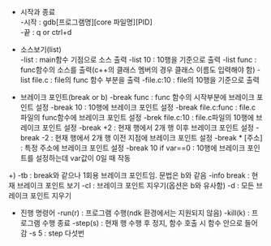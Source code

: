 * 시작과 종료   
-시작 : gdb[프로그램명][core 파일명][PID]   
-끝 : q or ctrl+d   

* 소스보기(list)   
-list : main함수 기점으로 소스 출력
-list 10 : 10행을 기준으로 출력
-list func : func함수의 소스를 출력(c++의 클래스 멤버의 경우 클래스 이름도 입력해야 함)
-list file.c : file의 func 함수 부분을 출력
-file.c:10 : file의 10행을 기준으로 출력

* 브레이크 포인트(break or b)
-break func : func 함수의 시작부분에 브레이크 포인트 설정
-break 10 : 10행에 브레이크 포인트 설정
-break file.c:func : file.c 파일의 func함수에 브레이크 포인트 설정
-brek file.c:10 : file.c파일의 10행에 브레이크 포인트 설정
-break +2 : 현재 행에서 2개 행 이후 브레이크 포인트 설정
-break -2 : 현재 행에서 2개 행 이전 지점에 브레이크 포인트 설정
-break * [주소] : 특정 주소에 브레이크 포인트 설정
-break 10 if var==0 : 10행에 브레이크 포인트를 설정하는데 var값이 0일 때 작동

+)
-tb : break와 같으나 1회용 브레이크 포인트임. 문법은 b와 같음
-info break : 현재 브레이크 포인트 보기
-cl : 브레이크 포인트 지우기(옵션은 b와 유사함)
-d : 모든 브레이크 포인트 지우기

* 진행 명령어
-run(r) : 프로그램 수행(ndk 환경에서는 지원되지 않음)
-kill(k) : 프로그램 수행 종료
-step(s) : 현재 행 수행 후 정지, 함수 호출 시 함수 안으로 들어감
 -s 5 : step 다섯번 
